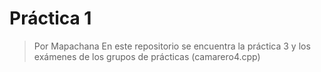 # Práctica 1
> Por Mapachana
En este repositorio se encuentra la práctica 3 y los exámenes de los grupos de prácticas (camarero4.cpp)
